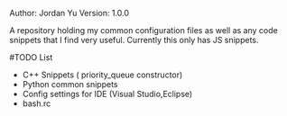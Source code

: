 Author: Jordan Yu
Version: 1.0.0

A repository holding my common configuration files as well as any code snippets
that I find very useful.
Currently this only has JS snippets.

#TODO List

* C++ Snippets ( priority_queue constructor)
* Python common snippets
* Config settings for IDE (Visual Studio,Eclipse)
* bash.rc
